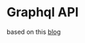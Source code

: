 # Graphql API

based on this [blog](https://dev.to/open-graphql/building-powerful-graphql-servers-with-rust-3gla)


